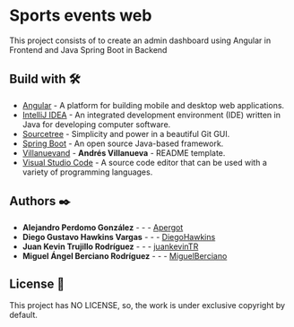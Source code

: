 # Sports events web

This project consists of to create an admin dashboard using Angular in Frontend and Java Spring Boot in Backend

## Build with 🛠️

* [Angular](https://angular.io) - A platform for building mobile and desktop web applications.
* [IntelliJ IDEA](https://www.jetbrains.com/idea) - An integrated development environment (IDE) written in Java for developing computer software.
* [Sourcetree](https://www.sourcetreeapp.com) - Simplicity and power in a beautiful Git GUI.
* [Spring Boot](https://spring.io) - An open source Java-based framework.
* [Villanuevand](https://github.com/Villanuevand) - **Andrés Villanueva** - README template.
* [Visual Studio Code](https://code.visualstudio.com/) - A source code editor that can be used with a variety of programming languages.

## Authors ✒️

* **Alejandro Perdomo González** - *-* - [Apergot](https://github.com/Apergot)
* **Diego Gustavo Hawkins Vargas** - *-* - [DiegoHawkins](https://github.com/DiegoHawkins)
* **Juan Kevin Trujillo Rodríguez** - *-* - [juankevinTR](https://juankevintrujillo.com)
* **Miguel Ángel Berciano Rodríguez** - *-* - [MiguelBerciano](https://github.com/MiguelBerciano)

## License 📄

This project has NO LICENSE, so, the work is under exclusive copyright by default.